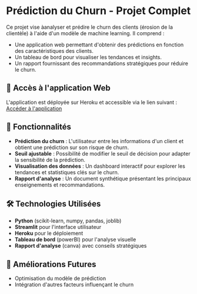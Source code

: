 # Prédiction du Churn - Projet Complet

Ce projet vise àanalyser et prédire le churn des clients (érosion de la clientèle) à l'aide d'un modèle de machine learning. Il comprend :
- Une application web permettant d'obtenir des prédictions en fonction des caractéristiques des clients.
- Un tableau de bord pour visualiser les tendances et insights.
- Un rapport fournissant des recommandations stratégiques pour réduire le churn.

## 🔗 Accès à l'application Web
L'application est déployée sur Heroku et accessible via le lien suivant :  
[Accéder à l'application](https://churnprediction-826210a685a5.herokuapp.com/)

## 📌 Fonctionnalités
- **Prédiction du churn** : L'utilisateur entre les informations d'un client et obtient une prédiction sur son risque de churn.
- **Seuil ajustable** : Possibilité de modifier le seuil de décision pour adapter la sensibilité de la prédiction.
- **Visualisation des données** : Un dashboard interactif pour explorer les tendances et statistiques clés sur le churn.
- **Rapport d'analyse** : Un document synthétique présentant les principaux enseignements et recommandations.

## 🛠 Technologies Utilisées
- **Python** (scikit-learn, numpy, pandas, joblib)
- **Streamlit** pour l'interface utilisateur
- **Heroku** pour le déploiement
- **Tableau de bord** (powerBI) pour l'analyse visuelle
- **Rapport d'analyse** (canva) avec conseils stratégiques


## 🚀 Améliorations Futures
- Optimisation du modèle de prédiction
- Intégration d'autres facteurs influençant le churn

